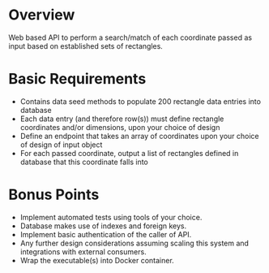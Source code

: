 # Overview
Web based API to perform a search/match of each coordinate passed as input based
on established sets of rectangles.

# Basic Requirements
- Contains data seed methods to populate 200 rectangle data entries into database
- Each data entry (and therefore row(s)) must define rectangle coordinates and/or
dimensions, upon your choice of design
- Define an endpoint that takes an array of coordinates upon your choice of design of
input object
- For each passed coordinate, output a list of rectangles defined in database that this
coordinate falls into

# Bonus Points
- Implement automated tests using tools of your choice.
- Database makes use of indexes and foreign keys.
- Implement basic authentication of the caller of API.
- Any further design considerations assuming scaling this system and integrations with
external consumers.
- Wrap the executable(s) into Docker container.
